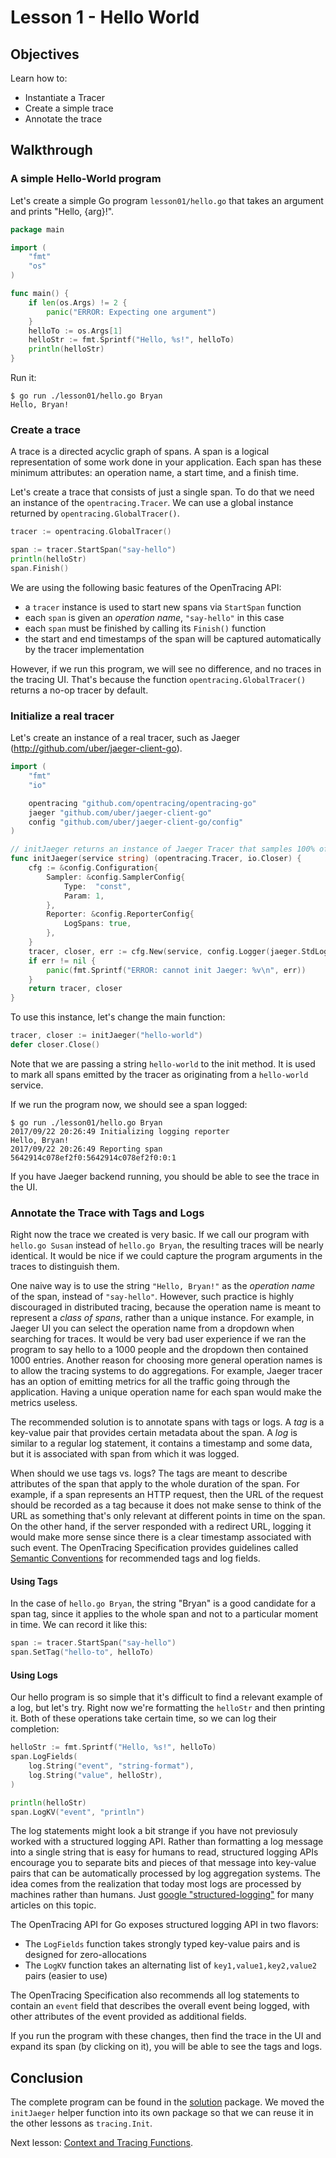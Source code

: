 # Lesson 1 - Hello World

## Objectives

Learn how to:

* Instantiate a Tracer
* Create a simple trace
* Annotate the trace

## Walkthrough

### A simple Hello-World program

Let's create a simple Go program `lesson01/hello.go` that takes an argument and prints "Hello, {arg}!".

```go
package main

import (
    "fmt"
    "os"
)

func main() {
    if len(os.Args) != 2 {
        panic("ERROR: Expecting one argument")
    }
    helloTo := os.Args[1]
    helloStr := fmt.Sprintf("Hello, %s!", helloTo)
    println(helloStr)
}
```

Run it:
```
$ go run ./lesson01/hello.go Bryan
Hello, Bryan!
```

### Create a trace

A trace is a directed acyclic graph of spans. A span is a logical representation of some work done in your application.
Each span has these minimum attributes: an operation name, a start time, and a finish time.

Let's create a trace that consists of just a single span. To do that we need an instance of the `opentracing.Tracer`.
We can use a global instance returned by `opentracing.GlobalTracer()`.

```go
tracer := opentracing.GlobalTracer()

span := tracer.StartSpan("say-hello")
println(helloStr)
span.Finish()
```

We are using the following basic features of the OpenTracing API:
  * a `tracer` instance is used to start new spans via `StartSpan` function
  * each `span` is given an _operation name_, `"say-hello"` in this case
  * each `span` must be finished by calling its `Finish()` function
  * the start and end timestamps of the span will be captured automatically by the tracer implementation

However, if we run this program, we will see no difference, and no traces in the tracing UI.
That's because the function `opentracing.GlobalTracer()` returns a no-op tracer by default.

### Initialize a real tracer

Let's create an instance of a real tracer, such as Jaeger (http://github.com/uber/jaeger-client-go).

```go
import (
	"fmt"
	"io"

	opentracing "github.com/opentracing/opentracing-go"
	jaeger "github.com/uber/jaeger-client-go"
	config "github.com/uber/jaeger-client-go/config"
)

// initJaeger returns an instance of Jaeger Tracer that samples 100% of traces and logs all spans to stdout.
func initJaeger(service string) (opentracing.Tracer, io.Closer) {
    cfg := &config.Configuration{
        Sampler: &config.SamplerConfig{
            Type:  "const",
            Param: 1,
        },
        Reporter: &config.ReporterConfig{
            LogSpans: true,
        },
    }
    tracer, closer, err := cfg.New(service, config.Logger(jaeger.StdLogger))
    if err != nil {
        panic(fmt.Sprintf("ERROR: cannot init Jaeger: %v\n", err))
    }
    return tracer, closer
}
```

To use this instance, let's change the main function:

```go
tracer, closer := initJaeger("hello-world")
defer closer.Close()
```

Note that we are passing a string `hello-world` to the init method. It is used to mark all spans emitted by
the tracer as originating from a `hello-world` service.

If we run the program now, we should see a span logged:

```
$ go run ./lesson01/hello.go Bryan
2017/09/22 20:26:49 Initializing logging reporter
Hello, Bryan!
2017/09/22 20:26:49 Reporting span 5642914c078ef2f0:5642914c078ef2f0:0:1
```

If you have Jaeger backend running, you should be able to see the trace in the UI.

### Annotate the Trace with Tags and Logs

Right now the trace we created is very basic. If we call our program with `hello.go Susan`
instead of `hello.go Bryan`, the resulting traces will be nearly identical. It would be nice if we could
capture the program arguments in the traces to distinguish them.

One naive way is to use the string `"Hello, Bryan!"` as the _operation name_ of the span, instead of `"say-hello"`.
However, such practice is highly discouraged in distributed tracing, because the operation name is meant to
represent a _class of spans_, rather than a unique instance. For example, in Jaeger UI you can select the
operation name from a dropdown when searching for traces. It would be very bad user experience if we ran the
program to say hello to a 1000 people and the dropdown then contained 1000 entries. Another reason for choosing
more general operation names is to allow the tracing systems to do aggregations. For example, Jaeger tracer
has an option of emitting metrics for all the traffic going through the application. Having a unique
operation name for each span would make the metrics useless.

The recommended solution is to annotate spans with tags or logs. A _tag_ is a key-value pair that provides
certain metadata about the span. A _log_ is similar to a regular log statement, it contains
a timestamp and some data, but it is associated with span from which it was logged.

When should we use tags vs. logs?  The tags are meant to describe attributes of the span that apply
to the whole duration of the span. For example, if a span represents an HTTP request, then the URL of the
request should be recorded as a tag because it does not make sense to think of the URL as something
that's only relevant at different points in time on the span. On the other hand, if the server responded
with a redirect URL, logging it would make more sense since there is a clear timestamp associated with such
event. The OpenTracing Specification provides guidelines called [Semantic Conventions][semantic-conventions]
for recommended tags and log fields.

#### Using Tags

In the case of `hello.go Bryan`, the string "Bryan" is a good candidate for a span tag, since it applies
to the whole span and not to a particular moment in time. We can record it like this:

```go
span := tracer.StartSpan("say-hello")
span.SetTag("hello-to", helloTo)
```

#### Using Logs

Our hello program is so simple that it's difficult to find a relevant example of a log, but let's try.
Right now we're formatting the `helloStr` and then printing it. Both of these operations take certain
time, so we can log their completion:

```go
helloStr := fmt.Sprintf("Hello, %s!", helloTo)
span.LogFields(
    log.String("event", "string-format"),
    log.String("value", helloStr),
)

println(helloStr)
span.LogKV("event", "println")
```

The log statements might look a bit strange if you have not previosuly worked with a structured logging API.
Rather than formatting a log message into a single string that is easy for humans to read, structured
logging APIs encourage you to separate bits and pieces of that message into key-value pairs that can be
automatically processed by log aggregation systems. The idea comes from the realization that today most
logs are processed by machines rather than humans. Just [google "structured-logging"][google-logging]
for many articles on this topic.

The OpenTracing API for Go exposes structured logging API in two flavors:
  * The `LogFields` function takes strongly typed key-value pairs and is designed for zero-allocations
  * The `LogKV` function takes an alternating list of `key1,value1,key2,value2` pairs (easier to use)

The OpenTracing Specification also recommends all log statements to contain an `event` field that
describes the overall event being logged, with other attributes of the event provided as additional fields.

If you run the program with these changes, then find the trace in the UI and expand its span (by clicking on it),
you will be able to see the tags and logs.

## Conclusion

The complete program can be found in the [solution](./solution) package. We moved the `initJaeger`
helper function into its own package so that we can reuse it in the other lessons as `tracing.Init`.

Next lesson: [Context and Tracing Functions](../lesson02).

[semantic-conventions]: https://github.com/opentracing/specification/blob/master/semantic_conventions.md
[google-logging]: https://www.google.com/search?q=structured-logging
